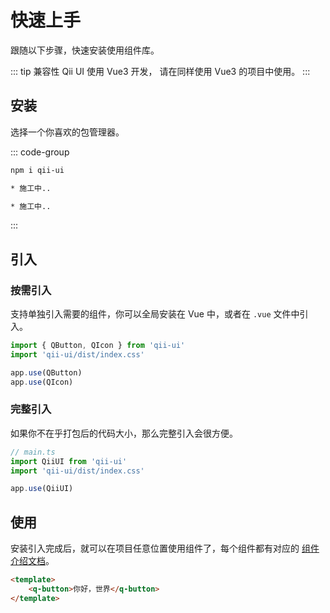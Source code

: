 # 快速上手
跟随以下步骤，快速安装使用组件库。

::: tip 兼容性
Qii UI 使用 Vue3 开发， 请在同样使用 Vue3 的项目中使用。
:::


## 安装
选择一个你喜欢的包管理器。

::: code-group
```sh [npm]
npm i qii-ui
```
```sh [yarn]
* 施工中..
```
```sh [pnpm]
* 施工中..
```
:::


## 引入

### 按需引入 <Badge type="tip" text="推荐" />
支持单独引入需要的组件，你可以全局安装在 Vue 中，或者在 `.vue` 文件中引入。
```ts [main.ts]
import { QButton, QIcon } from 'qii-ui'
import 'qii-ui/dist/index.css'

app.use(QButton)
app.use(QIcon)
```

### 完整引入
如果你不在乎打包后的代码大小，那么完整引入会很方便。
```ts 
// main.ts
import QiiUI from 'qii-ui'
import 'qii-ui/dist/index.css'

app.use(QiiUI)
```


## 使用
安装引入完成后，就可以在项目任意位置使用组件了，每个组件都有对应的 [组件介绍文档](/component/button)。
```html
<template>
    <q-button>你好，世界</q-button>
</template>
```
